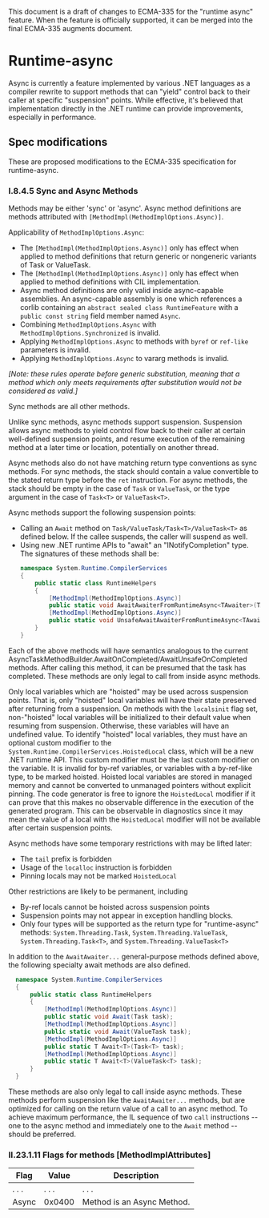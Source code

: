 
This document is a draft of changes to ECMA-335 for the "runtime async" feature. When the feature is officially supported, it can be merged into the final ECMA-335 augments document.

# Runtime-async

Async is currently a feature implemented by various .NET languages as a compiler rewrite to support methods that can "yield" control back to their caller at specific "suspension" points. While effective, it's believed that implementation directly in the .NET runtime can provide improvements, especially in performance.

## Spec modifications

These are proposed modifications to the ECMA-335 specification for runtime-async.

### I.8.4.5 Sync and Async Methods

Methods may be either 'sync' or 'async'. Async method definitions are methods attributed with `[MethodImpl(MethodImplOptions.Async)]`.

Applicability of `MethodImplOptions.Async`:
* The `[MethodImpl(MethodImplOptions.Async)]` only has effect when applied to method definitions that return generic or nongeneric variants of Task or ValueTask.
* The `[MethodImpl(MethodImplOptions.Async)]` only has effect when applied to method definitions with CIL implementation.
* Async method definitions are only valid inside async-capable assemblies. An async-capable assembly is one which references a corlib containing an `abstract sealed class RuntimeFeature` with a `public const string` field member named `Async`.
* Combining `MethodImplOptions.Async` with `MethodImplOptions.Synchronized` is invalid.
* Applying `MethodImplOptions.Async` to methods with `byref` or `ref-like` parameters is invalid.
* Applying `MethodImplOptions.Async` to vararg methods is invalid.

_[Note: these rules operate before generic substitution, meaning that a method which only meets requirements after substitution would not be considered as valid.]_

Sync methods are all other methods.

Unlike sync methods, async methods support suspension. Suspension allows async methods to yield control flow back to their caller at certain well-defined suspension points, and resume execution of the remaining method at a later time or location, potentially on another thread.

Async methods also do not have matching return type conventions as sync methods. For sync methods, the stack should contain a value convertible to the stated return type before the `ret` instruction. For async methods, the stack should be empty in the case of `Task` or `ValueTask`, or the type argument in the case of `Task<T>` or `ValueTask<T>`.

Async methods support the following suspension points:

* Calling an `Await` method on `Task/ValueTask/Task<T>/ValueTask<T>` as defined below. If the callee suspends, the caller will suspend as well.
* Using new .NET runtime APIs to "await" an "INotifyCompletion" type. The signatures of these methods shall be:
  ```C#
  namespace System.Runtime.CompilerServices
  {
      public static class RuntimeHelpers
      {
          [MethodImpl(MethodImplOptions.Async)]
          public static void AwaitAwaiterFromRuntimeAsync<TAwaiter>(TAwaiter awaiter) where TAwaiter : INotifyCompletion { ... }
          [MethodImpl(MethodImplOptions.Async)]
          public static void UnsafeAwaitAwaiterFromRuntimeAsync<TAwaiter>(TAwaiter awaiter) where TAwaiter : ICriticalNotifyCompletion
      }
  }
  ```

Each of the above methods will have semantics analogous to the current AsyncTaskMethodBuilder.AwaitOnCompleted/AwaitUnsafeOnCompleted methods. After calling this method, it can be presumed that the task has completed. These methods are only legal to call from inside async methods.

Only local variables which are "hoisted" may be used across suspension points. That is, only "hoisted" local variables will have their state preserved after returning from a suspension. On methods with the `localsinit` flag set, non-"hoisted" local variables will be initialized to their default value when resuming from suspension. Otherwise, these variables will have an undefined value. To identify "hoisted" local variables, they must have an optional custom modifier to the `System.Runtime.CompilerServices.HoistedLocal` class, which will be a new .NET runtime API. This custom modifier must be the last custom modifier on the variable. It is invalid for by-ref variables, or variables with a by-ref-like type, to be marked hoisted. Hoisted local variables are stored in managed memory and cannot be converted to unmanaged pointers without explicit pinning.
The code generator is free to ignore the `HoistedLocal` modifier if it can prove that this makes no observable difference in the execution of the generated program. This can be observable in diagnostics since it may mean the value of a local with the `HoistedLocal` modifier will not be available after certain suspension points.

Async methods have some temporary restrictions with may be lifted later:
* The `tail` prefix is forbidden
* Usage of the `localloc` instruction is forbidden
* Pinning locals may not be marked `HoistedLocal`

Other restrictions are likely to be permanent, including
* By-ref locals cannot be hoisted across suspension points
* Suspension points may not appear in exception handling blocks.
* Only four types will be supported as the return type for "runtime-async" methods: `System.Threading.Task`, `System.Threading.ValueTask`, `System.Threading.Task<T>`, and `System.Threading.ValueTask<T>`

In addition to the `AwaitAwaiter...` general-purpose methods defined above, the following specialty await methods are also defined.

```C#
  namespace System.Runtime.CompilerServices
  {
      public static class RuntimeHelpers
      {
          [MethodImpl(MethodImplOptions.Async)]
          public static void Await(Task task);
          [MethodImpl(MethodImplOptions.Async)]
          public static void Await(ValueTask task);
          [MethodImpl(MethodImplOptions.Async)]
          public static T Await<T>(Task<T> task);
          [MethodImpl(MethodImplOptions.Async)]
          public static T Await<T>(ValueTask<T> task);
      }
  }
```

These methods are also only legal to call inside async methods. These methods perform suspension like the `AwaitAwaiter...` methods, but are optimized for calling on the return value of a call to an async method. To achieve maximum performance, the IL sequence of two `call` instructions -- one to the async method and immediately one to the `Await` method -- should be preferred.

### II.23.1.11 Flags for methods [MethodImplAttributes]

| Flag  | Value | Description |
| ------------- | ------------- | ------------- |
| . . . | . . . | . . . |
|Async |0x0400 |Method is an Async Method.|
